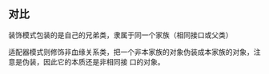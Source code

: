 ## 对比

装饰模式包装的是自己的兄弟类，隶属于同一个家族（相同接口或父类）

适配器模式则修饰非血缘关系类，把一个非本家族的对象伪装成本家族的对象，注意是伪装，因此它的本质还是非相同接
口的对象。